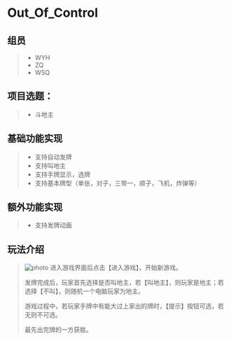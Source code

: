 # Out_Of_Control

## 组员

> * WYH
> * ZQ
> * WSQ

## 项目选题：
> * 斗地主

## 基础功能实现
> * 支持⾃动发牌
> * 支持叫地主
> * 支持⼿牌显⽰，选牌
> * 支持基本牌型（单张，对⼦，三带⼀，顺⼦，⻜机，炸弹等）
## 额外功能实现
> * 支持发牌动画

## 玩法介绍
> ![photo](http://r.photo.store.qq.com/psb?/V13UvKcT1vkCkM/RUsNiQExvy*Prifxrxpyq1UtqaeXSiemJLcprmbMGz0!/r/dFYAAAAAAAAA)
> 进入游戏界面后点击【进入游戏】，开始新游戏。
>
> 发牌完成后，玩家首先选择是否叫地主，若【叫地主】，则玩家是地主；若选择【不叫】，则随机一个电脑玩家为地主。
>
> 游戏过程中，若玩家手牌中有能大过上家出的牌时，【提示】按钮可选，若无则不可选。
>
> 最先出完牌的一方获胜。
